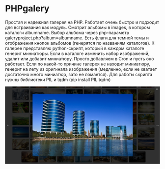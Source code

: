 # PHPgalery
Простая и надежная галерея на PHP. Работает очень быстро и подходит для встраивания как модуль. Смотрит альбомы в images, в котором каталоги albumname. Выбор альбома через php-параметр galeryproject.php?album=albumname. Есть флаги для темной темы и отображения кнопок альбомов (генерятся по названиям каталогов). К галерее представляю python-скрипт, который в каждом каталоге генерит миниатюры. Если в каталоге изменить набор изображений, удалит или добавит миниатюру. Просто добавляем в Cron и пусть оно работает. Если по какой-то причине галерея не находит миниатюру, генерит на лету из оригинала изображения (медленно, если не хватает достаточно много миниатюр, зато не ломается). Для работы скрипта нужны библиотеки PIL и tqdm (pip install PIL tqdm)

![alt text](images/scr.png)
